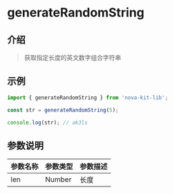 # generateRandomString

## 介绍

> 获取指定长度的英文数字组合字符串

## 示例

```javascript
import { generateRandomString } from 'nova-kit-lib';

const str = generateRandomString(5);

console.log(str); // ak3ls
```

## 参数说明

| 参数名称 | 参数类型 | 参数描述 |
| -------- | -------- | -------- |
| len      | Number   | 长度     |
